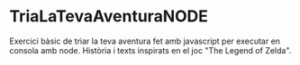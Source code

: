 # TriaLaTevaAventuraNODE
Exercici bàsic de triar la teva aventura fet amb javascript per executar en consola amb node. 
Història i texts inspirats en el joc "The Legend of Zelda".

